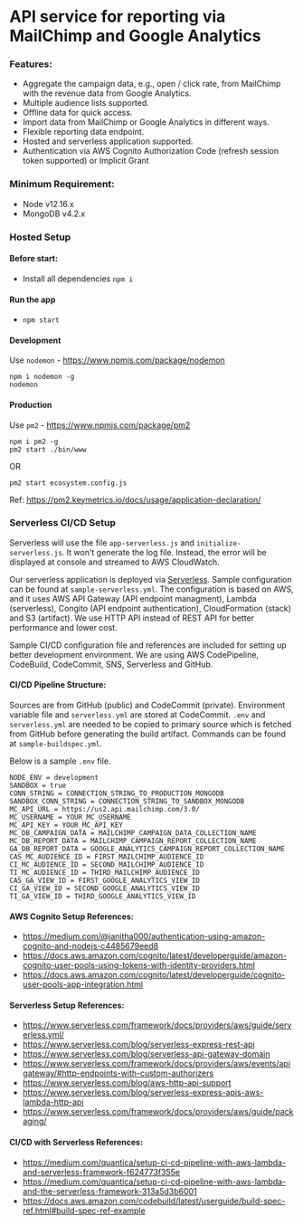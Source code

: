 # API service for reporting via MailChimp and Google Analytics
### Features:
 - Aggregate the campaign data, e.g., open / click rate, from MailChimp with the revenue data from Google Analytics.
 - Multiple audience lists supported.
 - Offline data for quick access.
 - Import data from MailChimp or Google Analytics in different ways.
 - Flexible reporting data endpoint.
 - Hosted and serverless application supported.
 - Authentication via AWS Cognito Authorization Code (refresh session token supported) or Implicit Grant

### Minimum Requirement:
- Node v12.16.x
- MongoDB v4.2.x

### Hosted Setup

#### Before start:
- Install all dependencies `npm i`

#### Run the app
- `npm start`

#### Development
Use `nodemon` - https://www.npmjs.com/package/nodemon
```
npm i nodemon -g
nodemon
```

#### Production
Use `pm2` - https://www.npmjs.com/package/pm2
```
npm i pm2 -g
pm2 start ./bin/www
```
OR
```
pm2 start ecosystem.config.js
```
Ref: https://pm2.keymetrics.io/docs/usage/application-declaration/

### Serverless CI/CD Setup
Serverless will use the file `app-serverless.js` and `initialize-serverless.js`. It won't generate the log file. Instead, the error will be displayed at console and streamed to AWS CloudWatch.

Our serverless application is deployed via [Serverless](https://www.serverless.com/). Sample configuration can be found at `sample-serverless.yml`.  The configuration is based on AWS, and it uses AWS API Gateway (API endpoint managment), Lambda (serverless), Congito (API endpoint authentication), CloudFormation (stack) and S3 (artifact).  We use HTTP API instead of REST API for better performance and lower cost.

Sample CI/CD configuration file and references are included for setting up better development environment. We are using AWS CodePipeline, CodeBuild, CodeCommit, SNS, Serverless and GitHub.

#### CI/CD Pipeline Structure:
Sources are from GitHub (public) and CodeCommit (private).  Environment variable file and `serverless.yml` are stored at CodeCommit. `.env` and `serverless.yml` are needed to be copied to primary source which is fetched from GitHub before generating the build artifact.  Commands can be found at `sample-buildspec.yml`.

Below is a sample `.env` file.
```
NODE_ENV = development
SANDBOX = true
CONN_STRING = CONNECTION_STRING_TO_PRODUCTION_MONGODB
SANDBOX_CONN_STRING = CONNECTION_STRING_TO_SANDBOX_MONGODB
MC_API_URL = https://us2.api.mailchimp.com/3.0/
MC_USERNAME = YOUR_MC_USERNAME
MC_API_KEY = YOUR_MC_API_KEY
MC_DB_CAMPAIGN_DATA = MAILCHIMP_CAMPAIGN_DATA_COLLECTION_NAME
MC_DB_REPORT_DATA = MAILCHIMP_CAMPAIGN_REPORT_COLLECTION_NAME
GA_DB_REPORT_DATA = GOOGLE_ANALYTICS_CAMPAIGN_REPORT_COLLECTION_NAME
CAS_MC_AUDIENCE_ID = FIRST_MAILCHIMP_AUDIENCE_ID
CI_MC_AUDIENCE_ID = SECOND_MAILCHIMP_AUDIENCE_ID
TI_MC_AUDIENCE_ID = THIRD_MAILCHIMP_AUDIENCE_ID
CAS_GA_VIEW_ID = FIRST_GOOGLE_ANALYTICS_VIEW_ID
CI_GA_VIEW_ID = SECOND_GOOGLE_ANALYTICS_VIEW_ID
TI_GA_VIEW_ID = THIRD_GOOGLE_ANALYTICS_VIEW_ID
```

#### AWS Cognito Setup References:
- https://medium.com/@janitha000/authentication-using-amazon-cognito-and-nodejs-c4485679eed8
- https://docs.aws.amazon.com/cognito/latest/developerguide/amazon-cognito-user-pools-using-tokens-with-identity-providers.html
- https://docs.aws.amazon.com/cognito/latest/developerguide/cognito-user-pools-app-integration.html

#### Serverless Setup References:
- https://www.serverless.com/framework/docs/providers/aws/guide/serverless.yml/
- https://www.serverless.com/blog/serverless-express-rest-api
- https://www.serverless.com/blog/serverless-api-gateway-domain
- https://www.serverless.com/framework/docs/providers/aws/events/apigateway/#http-endpoints-with-custom-authorizers
- https://www.serverless.com/blog/aws-http-api-support
- https://www.serverless.com/blog/serverless-express-apis-aws-lambda-http-api
- https://www.serverless.com/framework/docs/providers/aws/guide/packaging/

#### CI/CD with Serverless References:
- https://medium.com/quantica/setup-ci-cd-pipeline-with-aws-lambda-and-serverless-framework-f624773f355e
- https://medium.com/quantica/setup-ci-cd-pipeline-with-aws-lambda-and-the-serverless-framework-313a5d3b6001
- https://docs.aws.amazon.com/codebuild/latest/userguide/build-spec-ref.html#build-spec-ref-example